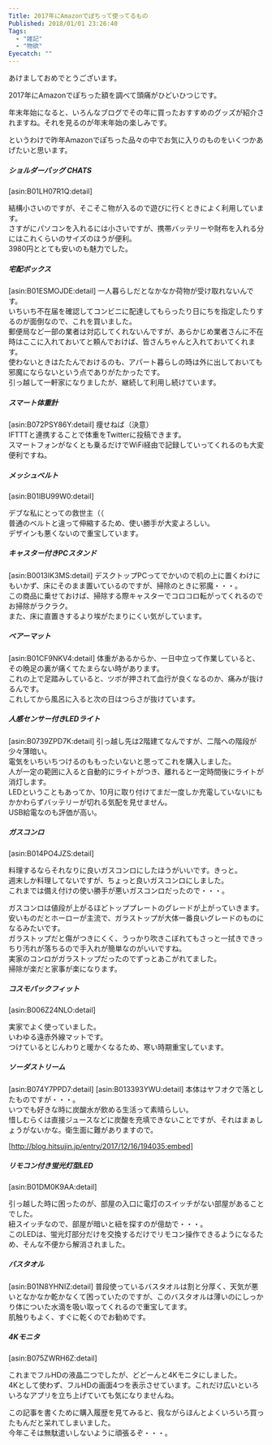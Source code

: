 ```yaml
---
Title: 2017年にAmazonでぽちって使ってるもの
Published: 2018/01/01 23:26:40
Tags:
  - "雑記"
  - "物欲"
Eyecatch: ""
---
```

あけましておめでとうございます。  

2017年にAmazonでぽちった額を調べて頭痛がひどいひつじです。  

<?# Twitter 947808775901102080 /?>

年末年始になると、いろんなブログでその年に買ったおすすめのグッズが紹介されますね。それを見るのが年末年始の楽しみです。  

というわけで昨年Amazonでぽちった品々の中でお気に入りのものをいくつかあげたいと思います。  

##### ショルダーバッグ CHATS
[asin:B01LH07R1Q:detail]

結構小さいのですが、そこそこ物が入るので遊びに行くときによく利用しています。  
さすがにパソコンを入れるには小さいですが、携帯バッテリーや財布を入れる分にはこれくらいのサイズのほうが便利。  
3980円ととても安いのも魅力でした。  

##### 宅配ボックス
[asin:B01ESMOJDE:detail]
一人暮らしだとなかなか荷物が受け取れないんです。  
いちいち不在届を確認してコンビニに配達してもらったり日にちを指定したりするのが面倒なので、これを買いました。  
郵便局など一部の業者は対応してくれないんですが、あらかじめ業者さんに不在時はここに入れておいてと頼んでおけば、皆さんちゃんと入れておいてくれます。  
使わないときはたたんでおけるのも、アパート暮らしの時は外に出しておいても邪魔にならないという点でありがたかったです。  
引っ越して一軒家になりましたが、継続して利用し続けています。  

##### スマート体重計

[asin:B072PSY86Y:detail]
痩せねば（決意）  
IFTTTと連携することで体重をTwitterに投稿できます。  
スマートフォンがなくとも乗るだけでWiFi経由で記録していってくれるのも大変便利ですね。  

##### メッシュベルト
[asin:B01IBU99W0:detail]

デブな私にとっての救世主（（  
普通のベルトと違って伸縮するため、使い勝手が大変よろしい。  
デザインも悪くないので重宝しています。  

##### キャスター付きPCスタンド

[asin:B0013IK3MS:detail]
デスクトップPCってでかいので机の上に置くわけにもいかず、床にそのまま置いているのですが、掃除のときに邪魔・・・。  
この商品に乗せておけば、掃除する際キャスターでコロコロ転がってくれるのでお掃除がラクラク。  
また、床に直置きするより埃がたまりにくい気がしています。  

##### ベアーマット

[asin:B01CF9NKV4:detail]
体重があるからか、一日中立って作業していると、その晩足の裏が痛くてたまらない時があります。  
これの上で足踏みしていると、ツボが押されて血行が良くなるのか、痛みが抜けるんです。  
これしてから風呂に入ると次の日はつらさが抜けています。  

##### 人感センサー付きLEDライト

[asin:B0739ZPD7K:detail]
引っ越し先は2階建てなんですが、二階への階段が少々薄暗い。  
電気をいちいちつけるのももったいないと思ってこれを購入しました。  
人が一定の範囲に入ると自動的にライトがつき、離れると一定時間後にライトが消灯します。  
LEDということもあってか、10月に取り付けてまだ一度しか充電していないにもかかわらずバッテリーが切れる気配を見せません。  
USB給電なのも評価が高い。  

##### ガスコンロ

[asin:B014PO4JZS:detail]

料理するならそれなりに良いガスコンロにしたほうがいいです。きっと。  
週末しか料理してないですが、ちょっと良いガスコンロにしました。  
これまでは備え付けの使い勝手が悪いガスコンロだったので・・・。  

ガスコンロは値段が上がるほどトッププレートのグレードが上がっていきます。  
安いものだとホーローが主流で、ガラストップが大体一番良いグレードのものになるみたいです。  
ガラストップだと傷がつきにくく、うっかり吹きこぼれてもさっと一拭きできっちり汚れが落ちるので手入れが簡単なのがいいですね。  
実家のコンロがガラストップだったのでずっとあこがれてました。  
掃除が楽だと家事が楽になります。  

##### コスモパックフィット

[asin:B006Z24NLO:detail]

実家でよく使っていました。  
いわゆる遠赤外線マットです。  
つけているとじんわりと暖かくなるため、寒い時期重宝しています。  

##### ソーダストリーム

[asin:B074Y7PPD7:detail]
[asin:B013393YWU:detail]
本体はヤフオクで落としたものですが・・・。  
いつでも好きな時に炭酸水が飲める生活って素晴らしい。  
惜しむらくは直接ジュースなどに炭酸を充填できないことですが、それはまぁしょうがないかな。衛生面に難がありますので。  

[http://blog.hitsujin.jp/entry/2017/12/16/194035:embed]

##### リモコン付き蛍光灯型LED

[asin:B01DM0K9AA:detail]

引っ越した時に困ったのが、部屋の入口に電灯のスイッチがない部屋があることでした。  
紐スイッチなので、部屋が暗いと紐を探すのが億劫で・・・。  
このLEDは、蛍光灯部分だけを交換するだけでリモコン操作できるようになるため、そんな不便から解消されました。  

##### バスタオル

[asin:B01N8YHNIZ:detail]
普段使っているバスタオルは割と分厚く、天気が悪いとなかなか乾かなくて困っていたのですが、このバスタオルは薄いのにしっかり体についた水滴を吸い取ってくれるので重宝してます。  
肌触りもよく、すぐに乾くのでお勧めです。  

##### 4Kモニタ

[asin:B075ZWRH6Z:detail]

これまでフルHDの液晶二つでしたが、どどーんと4Kモニタにしました。  
4Kとして使わず、フルHDの画面4つを表示させています。これだけ広いといろいろなアプリを立ち上げていても気になりませんね。  





この記事を書くために購入履歴を見てみると、我ながらほんとよくいろいろ買ったもんだと呆れてしまいました。  
今年こそは無駄遣いしないように頑張るぞ・・・。